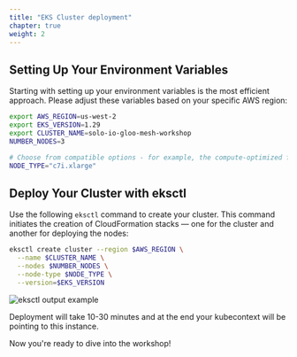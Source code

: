 ```yaml
---
title: "EKS Cluster deployment"
chapter: true
weight: 2
---
```


## Setting Up Your Environment Variables

Starting with setting up your environment variables is the most efficient approach. Please adjust these variables based on your specific AWS region:

```bash
export AWS_REGION=us-west-2
export EKS_VERSION=1.29
export CLUSTER_NAME=solo-io-gloo-mesh-workshop
NUMBER_NODES=3

# Choose from compatible options - for example, the compute-optimized family with 8 vCPUs and 16.0 GiB of memory
NODE_TYPE="c7i.xlarge" 
```

## Deploy Your Cluster with eksctl

Use the following `eksctl` command to create your cluster. This command initiates the creation of CloudFormation stacks — one for the cluster and another for deploying the nodes:

```bash
eksctl create cluster --region $AWS_REGION \
  --name $CLUSTER_NAME \
  --nodes $NUMBER_NODES \
  --node-type $NODE_TYPE \
  --version=$EKS_VERSION 
```

![eksctl output example](/images/eksctl-output.png)

Deployment will take 10-30 minutes and at the end your kubecontext will be pointing to this instance. 

Now you're ready to dive into the workshop!
